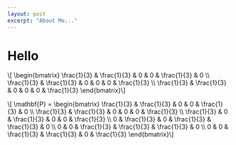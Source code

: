 ```yaml
---
layout: post
excerpt: "About Me..."
---
```


# Hello

\\[
\begin{bmatrix} 
\frac{1}{3} & \frac{1}{3} & 0 & 0 & \frac{1}{3} & 0 \\\\ 
\frac{1}{3} & \frac{1}{3} & 0 & 0 & 0 & \frac{1}{3} \\\\ 
\frac{1}{3} & \frac{1}{3} & 0 & 0 & 0 & \frac{1}{3}
\end{bmatrix}\\]

\\[ \mathbf{P} = 
\begin{bmatrix}
\frac{1}{3} & \frac{1}{3} & 0 & 0 & \frac{1}{3} & 0 \\\\
\frac{1}{3} & \frac{1}{3} & 0 & 0 & 0 & \frac{1}{3} \\\\
\frac{1}{3} & 0 & \frac{1}{3} & 0 & 0 & \frac{1}{3} \\\\
0 & \frac{1}{3} & 0 & \frac{1}{3} & \frac{1}{3} & 0 \\\\
0 & 0 & \frac{1}{3} & \frac{1}{3} & \frac{1}{3} & 0 \\\\
0 & 0 & \frac{1}{3} & \frac{1}{3} & 0 & \frac{1}{3}
\end{bmatrix}\\]